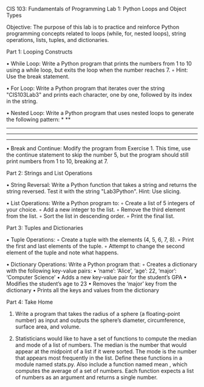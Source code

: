 CIS 103: Fundamentals of Programming
Lab 1: Python Loops and Object Types

Objective:
The purpose of this lab is to practice and reinforce Python programming concepts related to
loops (while, for, nested loops), string operations, lists, tuples, and dictionaries.


Part 1: Looping Constructs

• While Loop: Write a Python program that prints the numbers from 1 to 10 using a
while loop, but exits the loop when the number reaches 7.
◦ Hint: Use the break statement.


• For Loop: Write a Python program that iterates over the string "CIS103Lab3"
and prints each character, one by one, followed by its index in the string.


• Nested Loop: Write a Python program that uses nested loops to generate the
following pattern:
*
**
***
****
*****


• Break and Continue: Modify the program from Exercise 1. This time, use the
continue statement to skip the number 5, but the program should still print
numbers from 1 to 10, breaking at 7.


Part 2: Strings and List Operations

• String Reversal: Write a Python function that takes a string and returns the string
reversed. Test it with the string "Lab3Python". Hint: Use slicing.

• List Operations: Write a Python program to:
◦ Create a list of 5 integers of your choice.
◦ Add a new integer to the list.
◦ Remove the third element from the list.
◦ Sort the list in descending order.
◦ Print the final list.


Part 3: Tuples and Dictionaries


• Tuple Operations:
◦ Create a tuple with the elements (4, 5, 6, 7, 8).
◦ Print the first and last elements of the tuple.
◦ Attempt to change the second element of the tuple and note what happens.


• Dictionary Operations: Write a Python program that:
◦ Creates a dictionary with the following key-value pairs:
• ‘name’: ‘Alice’, ‘age’: 22, ‘major’: ‘Computer Science’
• Adds a new key-value pair for the student’s GPA
• Modifies the student’s age to 23
• Removes the ‘major’ key from the dictionary
• Prints all the keys and values from the dictionary


Part 4: Take Home

1. Write a program that takes the radius of a sphere (a floating-point number) as input and
outputs the sphere’s diameter, circumference, surface area, and volume.

2. Statisticians would like to have a set of functions to compute the median and mode of a
list of numbers. The median is the number that would appear at the midpoint of a list if it
were sorted. The mode is the number that appears most frequently in the list. Define these
functions in a module named stats.py. Also include a function named mean , which
computes the average of a set of numbers. Each function expects a list of numbers as an
argument and returns a single number.
